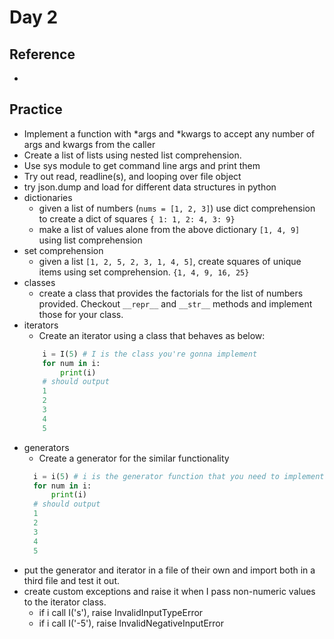 # Day 2

## Reference

  - 

## Practice

  - Implement a function with *args and *kwargs to accept any number of args and kwargs from the caller
  - Create a list of lists using nested list comprehension.
  - Use sys module to get command line args and print them
  - Try out read, readline(s), and looping over file object
  - try json.dump and load for different data structures in python
  - dictionaries
    - given a list of numbers (`nums = [1, 2, 3]`) use dict comprehension to create a dict of squares `{ 1: 1, 2: 4, 3: 9}`
    - make a list of values alone from the above dictionary `[1, 4, 9]` using list comprehension
  - set comprehension
    - given a list `[1, 2, 5, 2, 3, 1, 4, 5]`, create squares of unique items using set comprehension. `{1, 4, 9, 16, 25}`
  - classes
    - create a class that provides the factorials for the list of numbers provided. Checkout `__repr__` and `__str__` methods and implement those for your class.
  - iterators
    - Create  an iterator using a class that behaves as below:
    ```python
        i = I(5) # I is the class you're gonna implement
        for num in i:
            print(i)
        # should output
        1
        2
        3
        4
        5
    ```
  - generators
    - Create a generator for the similar functionality
    ```python
      i = i(5) # i is the generator function that you need to implement
      for num in i:
          print(i)
      # should output
      1
      2
      3
      4
      5
    ```
  - put the generator and iterator in a file of their own and import both in a third file and test it out.
  - create custom exceptions and raise it when I pass non-numeric values to the iterator class.
    - if i call I('s'), raise InvalidInputTypeError
    - if i call I('-5'), raise InvalidNegativeInputError